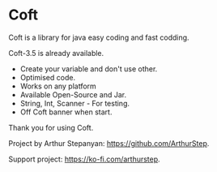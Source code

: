 # Coft
Coft is a library for java easy coding and fast codding.


Coft-3.5 is already available.
* Create your variable and don't use other.
* Optimised code.
* Works on any platform
* Available Open-Source and Jar.
* String, Int, Scanner - For testing.
* Off Coft banner when start.

Thank you for using Coft.

Project by Arthur Stepanyan: https://github.com/ArthurStep.

Support project: https://ko-fi.com/arthurstep.
